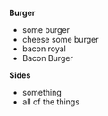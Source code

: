 **Burger**
* some burger
* cheese some burger
* bacon royal
* Bacon Burger

**Sides**
* something
* all of the things
